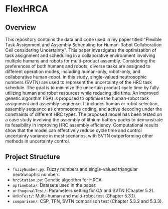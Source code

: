 # FlexHRCA

## Overview
This repository contains the data and code used in my paper titled "Flexible Task Assignment and Assembly Scheduling for Human-Robot Collaboration Cell considering Uncertainty". 
This paper investigates the optimisation of task assignment and scheduling in a collaborative environment involving multiple humans and robots for multi-product assembly. Considering the preferences of both humans and robots, diverse tasks are assigned to different operation modes, including human-only, robot-only, and collaborative human-robot. In this study, single-valued neutrosophic numbers (SVTN) are used to represent the uncertainty of the HRC task schedule. The goal is to minimize the uncertain product cycle time by fully utilizing human and robot resources while reducing idle time. An improved genetic algorithm (IGA) is proposed to optimise the human-robot task assignment and assembly sequence. It includes human or robot selection, assembly sequence as chromosome coding, and active decoding under the constraints of different HRC types. The proposed model has been tested on a case study involving the assembly of lithium battery packs to demonstrate its feasibility in improving HRC assembly efficiency. Computational results show that the model can effectively reduce cycle time and control uncertainty variance in most scenarios, with SVTN outperforming other methods in uncertainty control.

## Project Structure
- `fuzzyNumber.py`: Fuzzy numbers and single-valued triangular neutrosophic numbers
- `hrcStation.py`: Genetic algorithm for HRCA
- `opTimeData/`: Datasets used in the paper.
- `orthogonalTest/`: Parameters setting for GA and SVTN (Chapter 5.2).
- `HnRnTest/`: Multi-human and multi-robot test (Chapter 5.3.1).
- `comparison/`: CSP, TFN, SVTN comparison test (Chapter 5.3.2 and 5.3.3).

